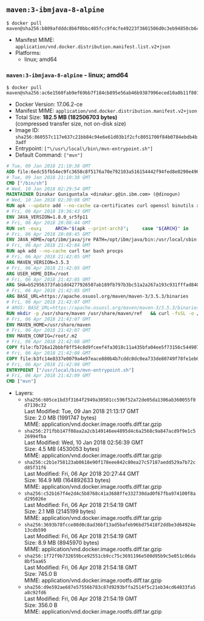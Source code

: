 ## `maven:3-ibmjava-8-alpine`

```console
$ docker pull maven@sha256:b809afdddc8b6f0bbc405fcc9f4cfe49223f3601506d0c3eb94850cb6c9f88cb
```

-	Manifest MIME: `application/vnd.docker.distribution.manifest.list.v2+json`
-	Platforms:
	-	linux; amd64

### `maven:3-ibmjava-8-alpine` - linux; amd64

```console
$ docker pull maven@sha256:ac6e1560fab9ef69bb7f184cb895e56ab46b9387996eced10a0b11f801c7020c
```

-	Docker Version: 17.06.2-ce
-	Manifest MIME: `application/vnd.docker.distribution.manifest.v2+json`
-	Total Size: **182.5 MB (182506703 bytes)**  
	(compressed transfer size, not on-disk size)
-	Image ID: `sha256:860557c117e637c21bb84c94e6e61d03b1f2cfc8051700f84b0784ebdb4b3adf`
-	Entrypoint: `["\/usr\/local\/bin\/mvn-entrypoint.sh"]`
-	Default Command: `["mvn"]`

```dockerfile
# Tue, 09 Jan 2018 21:10:38 GMT
ADD file:6edc55fb54ec9fc3658c8f5176a70e792103a516154442f94fed8e0290e4960e in / 
# Tue, 09 Jan 2018 21:10:38 GMT
CMD ["/bin/sh"]
# Wed, 10 Jan 2018 02:29:54 GMT
MAINTAINER Dinakar Guniguntala <dinakar.g@in.ibm.com> (@dinogun)
# Wed, 10 Jan 2018 02:30:08 GMT
RUN apk --update add --no-cache ca-certificates curl openssl binutils xz     && GLIBC_VER="2.25-r0"     && ALPINE_GLIBC_REPO="https://github.com/sgerrand/alpine-pkg-glibc/releases/download"     && curl -Ls ${ALPINE_GLIBC_REPO}/${GLIBC_VER}/glibc-${GLIBC_VER}.apk > /tmp/${GLIBC_VER}.apk     && apk add --allow-untrusted /tmp/${GLIBC_VER}.apk     && curl -Ls https://www.archlinux.org/packages/core/x86_64/gcc-libs/download > /tmp/gcc-libs.tar.xz     && mkdir /tmp/gcc     && tar -xf /tmp/gcc-libs.tar.xz -C /tmp/gcc     && mv /tmp/gcc/usr/lib/libgcc* /tmp/gcc/usr/lib/libstdc++* /usr/glibc-compat/lib     && strip /usr/glibc-compat/lib/libgcc_s.so.* /usr/glibc-compat/lib/libstdc++.so*     && apk del curl binutils     && rm -rf /tmp/${GLIBC_VER}.apk /tmp/gcc /tmp/gcc-libs.tar.xz /var/cache/apk/*
# Fri, 06 Apr 2018 19:36:43 GMT
ENV JAVA_VERSION=1.8.0_sr5fp11
# Fri, 06 Apr 2018 20:08:44 GMT
RUN set -eux;     ARCH="$(apk --print-arch)";     case "${ARCH}" in        amd64|x86_64)          ESUM='5bb361cc011e31bb7def6d69ee1b02b1d5b0964926b32c5bb622d0583ddafd78';          YML_FILE='sdk/linux/x86_64/index.yml';          ;;        i386)          ESUM='b65cecbfcd1309afc3eb66298a15e96151cc8bc21a3a560c8fa80a77ab0092b2';          YML_FILE='sdk/linux/i386/index.yml';          ;;        ppc64el|ppc64le)          ESUM='2d14f12f21bfdc4b8ffc058dfc9e0eafbf65180b75a95fc3e73732aa434e1dbe';          YML_FILE='sdk/linux/ppc64le/index.yml';          ;;        s390)          ESUM='471113433138f30e66db9b677335f33061602bc7191c77e19c86825cd5db121b';          YML_FILE='sdk/linux/s390/index.yml';          ;;        s390x)          ESUM='6e7cd7bdcd940b8e6606e0d5ed396d290500354182c55436d7393b76ee8d9010';          YML_FILE='sdk/linux/s390x/index.yml';          ;;        *)          echo "Unsupported arch: ${ARCH}";          exit 1;          ;;     esac;     BASE_URL="https://public.dhe.ibm.com/ibmdl/export/pub/systems/cloud/runtimes/java/meta/";     wget -q -U UA_IBM_JAVA_Docker -O /tmp/index.yml ${BASE_URL}/${YML_FILE};     JAVA_URL=$(cat /tmp/index.yml | sed -n '/'${JAVA_VERSION}'/{n;p}' | sed -n 's/\s*uri:\s//p' | tr -d '\r');     wget -q -U UA_IBM_JAVA_Docker -O /tmp/ibm-java.bin ${JAVA_URL};     echo "${ESUM}  /tmp/ibm-java.bin" | sha256sum -c -;     echo "INSTALLER_UI=silent" > /tmp/response.properties;     echo "USER_INSTALL_DIR=/opt/ibm/java" >> /tmp/response.properties;     echo "LICENSE_ACCEPTED=TRUE" >> /tmp/response.properties;     mkdir -p /opt/ibm;     chmod +x /tmp/ibm-java.bin;     /tmp/ibm-java.bin -i silent -f /tmp/response.properties;     rm -f /tmp/response.properties;     rm -f /tmp/index.yml;     rm -f /tmp/ibm-java.bin;
# Fri, 06 Apr 2018 20:08:45 GMT
ENV JAVA_HOME=/opt/ibm/java/jre PATH=/opt/ibm/java/bin:/usr/local/sbin:/usr/local/bin:/usr/sbin:/usr/bin:/sbin:/bin
# Fri, 06 Apr 2018 21:42:04 GMT
RUN apk add --no-cache curl tar bash procps
# Fri, 06 Apr 2018 21:42:05 GMT
ARG MAVEN_VERSION=3.5.3
# Fri, 06 Apr 2018 21:42:05 GMT
ARG USER_HOME_DIR=/root
# Fri, 06 Apr 2018 21:42:05 GMT
ARG SHA=b52956373fab1dd4277926507ab189fb797b3bc51a2a267a193c931fffad8408
# Fri, 06 Apr 2018 21:42:05 GMT
ARG BASE_URL=https://apache.osuosl.org/maven/maven-3/3.5.3/binaries
# Fri, 06 Apr 2018 21:42:07 GMT
# ARGS: BASE_URL=https://apache.osuosl.org/maven/maven-3/3.5.3/binaries MAVEN_VERSION=3.5.3 SHA=b52956373fab1dd4277926507ab189fb797b3bc51a2a267a193c931fffad8408 USER_HOME_DIR=/root
RUN mkdir -p /usr/share/maven /usr/share/maven/ref   && curl -fsSL -o /tmp/apache-maven.tar.gz ${BASE_URL}/apache-maven-${MAVEN_VERSION}-bin.tar.gz   && echo "${SHA}  /tmp/apache-maven.tar.gz" | sha256sum -c -   && tar -xzf /tmp/apache-maven.tar.gz -C /usr/share/maven --strip-components=1   && rm -f /tmp/apache-maven.tar.gz   && ln -s /usr/share/maven/bin/mvn /usr/bin/mvn
# Fri, 06 Apr 2018 21:42:07 GMT
ENV MAVEN_HOME=/usr/share/maven
# Fri, 06 Apr 2018 21:42:07 GMT
ENV MAVEN_CONFIG=/root/.m2
# Fri, 06 Apr 2018 21:42:08 GMT
COPY file:fb726a12bbbf8ff54c8d9fceef4fa3018c11a435bfa04ee5f73156c544907861 in /usr/local/bin/mvn-entrypoint.sh 
# Fri, 06 Apr 2018 21:42:08 GMT
COPY file:b3fc14e8337e0079a4e97eace880b4b7cddc0dc0ea733de80749f78fe1eb089a in /usr/share/maven/ref/ 
# Fri, 06 Apr 2018 21:42:08 GMT
ENTRYPOINT ["/usr/local/bin/mvn-entrypoint.sh"]
# Fri, 06 Apr 2018 21:42:09 GMT
CMD ["mvn"]
```

-	Layers:
	-	`sha256:605ce1bd3f3164f2949a30501cc596f52a72de05da1306ab360055f0d7130c32`  
		Last Modified: Tue, 09 Jan 2018 21:13:17 GMT  
		Size: 2.0 MB (1991747 bytes)  
		MIME: application/vnd.docker.image.rootfs.diff.tar.gzip
	-	`sha256:271fbb147f08aa2a2cb149146ee4895d4c6a2568c9a847acd9f9e1c526994fba`  
		Last Modified: Wed, 10 Jan 2018 02:56:39 GMT  
		Size: 4.5 MB (4530053 bytes)  
		MIME: application/vnd.docker.image.rootfs.diff.tar.gzip
	-	`sha256:c2b1e758123ab0618e90f178eee842c80ea27c57187aedd529a7b72cd85f31f6`  
		Last Modified: Fri, 06 Apr 2018 20:27:44 GMT  
		Size: 164.9 MB (164892633 bytes)  
		MIME: application/vnd.docker.image.rootfs.diff.tar.gzip
	-	`sha256:c52b167f4e2d4c5b8768c41a3688ffe332730dad0f67fba974100f8ad295026e`  
		Last Modified: Fri, 06 Apr 2018 21:54:19 GMT  
		Size: 2.1 MB (2145199 bytes)  
		MIME: application/vnd.docker.image.rootfs.diff.tar.gzip
	-	`sha256:3693b78fcce80d0c8ad36bf13ad5bafeb96bd75418f2ddbe3d64924e13cdb590`  
		Last Modified: Fri, 06 Apr 2018 21:54:19 GMT  
		Size: 8.9 MB (8945970 bytes)  
		MIME: application/vnd.docker.image.rootfs.diff.tar.gzip
	-	`sha256:1f72f9b732659bce92551cb9cc75c3691196e500d95b9c5e051c06da8bf5aa65`  
		Last Modified: Fri, 06 Apr 2018 21:54:18 GMT  
		Size: 745.0 B  
		MIME: application/vnd.docker.image.rootfs.diff.tar.gzip
	-	`sha256:d9e592ae687e57556b783c87d9293bffa2514f5c21eb34cd64033fa5a8c92fd6`  
		Last Modified: Fri, 06 Apr 2018 21:54:19 GMT  
		Size: 356.0 B  
		MIME: application/vnd.docker.image.rootfs.diff.tar.gzip
